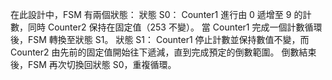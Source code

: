 在此設計中，FSM 有兩個狀態： 狀態 S0： Counter1 進行由 0 遞增至 9 的計數，同時 Counter2 保持在固定值（253 不變）。 當 Counter1 完成一個計數循環後，FSM 轉換至狀態 S1。 狀態 S1： Counter1 停止計數並保持數值不變，而 Counter2 由先前的固定值開始往下遞減，直到完成預定的倒數範圍。 倒數結束後，FSM 再次切換回狀態 S0，重複循環。
